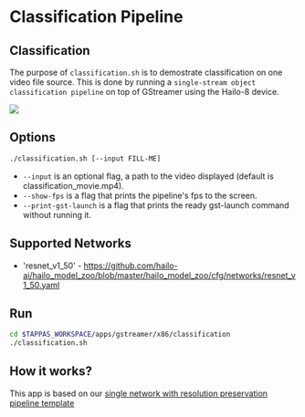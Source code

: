 # Classification Pipeline

## Classification

The purpose of `classification.sh` is to demostrate classification on one video file source.
 This is done by running a `single-stream object classification pipeline` on top of GStreamer using the Hailo-8 device.

<img src="readme_resources/pipeline_run.gif">

## Options

```sh
./classification.sh [--input FILL-ME]
```

- `--input` is an optional flag, a path to the video displayed (default is classification_movie.mp4).
- `--show-fps` is a flag that prints the pipeline's fps to the screen.
- `--print-gst-launch` is a flag that prints the ready gst-launch command without running it.

## Supported Networks

- 'resnet_v1_50' - <https://github.com/hailo-ai/hailo_model_zoo/blob/master/hailo_model_zoo/cfg/networks/resnet_v1_50.yaml>
  
## Run

```sh
cd $TAPPAS_WORKSPACE/apps/gstreamer/x86/classification
./classification.sh
```
<!-- The output should look like: -->
<!-- <div align="center">
    <img src="readme_resources/pipeline_run.gif" width="600px" height="500px"/> 
</div> -->

## How it works?

This app is based on our [single network with resolution preservation pipeline template](../../../../docs/pipelines/single_network.md#example-pipeline-with-resolution-preservation)
